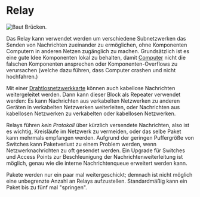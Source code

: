 # Relay

![Baut Brücken.](oredict:oc:relay)

Das Relay kann verwendet werden um verschiedene Subnetzwerken das Senden von Nachrichten zueinander zu ermöglichen, ohne Komponenten Computern in anderen Netzen zugänglich zu machen. Grundsätzlich ist es eine gute Idee Komponenten lokal zu behalten, damit [Computer](../general/computer.md) nicht die falschen Komponenten ansprechen oder Komponenten-Overflows zu verursachen (welche dazu führen, dass Computer crashen und nicht hochfahren.)

Mit einer [Drahtlosnetzwerkkarte](../item/wlanCard.md) können auch kabellose Nachrichten weitergeleitet werden. Dann kann dieser Block als Repeater verwendet werden: Es kann Nachrichten aus verkabelten Netzwerken zu anderen Geräten in verkabelten Netzwerken weiterleiten, oder Nachrichten aus kabellosen Netzwerken zu verkabelten oder kabellosen Netzwerken.

Relays führen *kein Protokoll* über kürzlich versendete Nachrichten, also ist es wichtig, Kreisläufe im Netzwerk zu vermeiden, oder das selbe Paket kann mehrmals empfangen werden. Aufgrund der geringen Puffergröße von Switches kann Paketverlust zu einem Problem werden, wenn Netzwerknachrichten zu oft gesendet werden. Ein Upgrade für Switches und Access Points zur Beschleunigung der Nachrichtenweiterleitung ist möglich, genau wie die interne Nachrichtenqueue erweitert werden kann.

Pakete werden nur ein paar mal weitergeschickt; demnach ist nicht möglich eine unbegrenzte Anzahl an Relays aufzustellen. Standardmäßig kann ein Paket bis zu fünf mal "springen".
